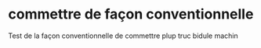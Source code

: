 # commettre de façon conventionnelle
Test de la façon conventionnelle de commettre
plup
truc
bidule
machin